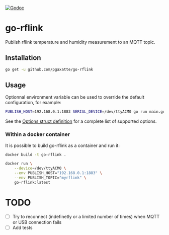 [![Godoc](https://godoc.org/github.com/pgaxatte/go-rflinki/rflink?status.svg)](https://godoc.org/github.com/pgaxatte/go-rflink/rflink)

# go-rflink
Publish rflink temperature and humidity measurement to an MQTT topic.


## Installation

```bash
go get -u github.com/pgaxatte/go-rflink
```

## Usage

Optionnal environment variable can be used to override the default configuration, for example:

```bash
PUBLISH_HOST=192.168.0.1:1883 SERIAL_DEVICE=/dev/ttyACM0 go run main.go
```

See the [Options struct definition](https://godoc.org/github.com/pgaxatte/go-rflink/rflink#Options) for a complete list of supported options.

### Within a docker container

It is possible to build go-rflink as a container and run it:

```bash
docker build -t go-rflink .

docker run \
    --device=/dev/ttyACM0 \
    --env PUBLISH_HOST="192.168.0.1:1883" \
    --env PUBLISH_TOPIC="myrflink" \
    go-rflink:latest
```

# TODO
- [ ] Try to reconnect (indefinetly or a limited number of times) when MQTT or USB connection fails
- [ ] Add tests
